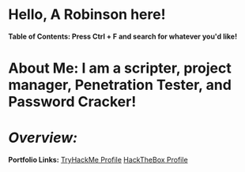 # **Hello, A Robinson here!**
**Table of Contents: Press Ctrl + F and search for whatever you'd like!**

# About Me: I am a scripter, project manager, Penetration Tester, and Password Cracker!

# ***Overview:***

**Portfolio Links:** [TryHackMe Profile](https://tryhackme.com/p/ARobZT) [HackTheBox Profile](ARobZT) 


